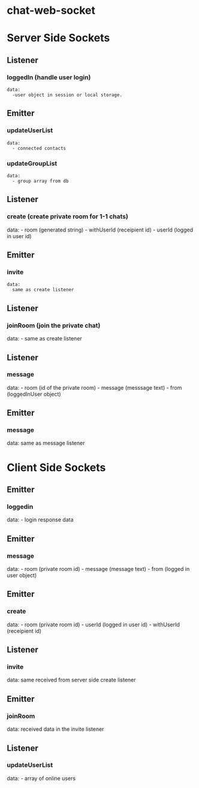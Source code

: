 # chat-web-socket

# Server Side Sockets
## Listener
  ### loggedIn (handle user login)
    data:
      -user object in session or local storage.
## Emitter
  ### updateUserList
    data:
      - connected contacts
    
  ### updateGroupList
    data:
      - group array from db

## Listener
  ### create (create private room for 1-1 chats)
  data:
    - room (generated string)
    - withUserId (receipient id)
    - userId (logged in user id)
    
## Emitter
  ### invite
    data:
      same as create listener

## Listener
### joinRoom (join the private chat)
  data:
    - same as create listener
    
## Listener
### message
  data:
    - room (id of the private room)
    - message (messsage text)
    - from (loggedInUser object)
    
## Emitter
### message
  data:
    same as message listener
    
    

# Client Side Sockets

## Emitter
### loggedin
  data:
    - login response data
    
## Emitter
### message
  data:
    - room (private room id)
    - message (message text)
    - from (logged in user object)
    
## Emitter
### create
  data:
    - room (private room id)
    - userId (logged in user id)
    - withUserId (receipient id)


## Listener
### invite
  data:
    same received from server side create listener
    
## Emitter
### joinRoom
  data:
    received data in the invite listener
    

## Listener
### updateUserList
  data:
    - array of online users
    

